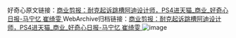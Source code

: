 好奇心原文链接：[商业剪报：耐克起诉跳槽阿迪设计师，PS4进天猫_商业_好奇心日报-马宁忆 崔绮雯 ](https://www.qdaily.com/articles/4301.html)
WebArchive归档链接：[商业剪报：耐克起诉跳槽阿迪设计师，PS4进天猫_商业_好奇心日报-马宁忆 崔绮雯 ](http://web.archive.org/web/20190623154115/https://www.qdaily.com/articles/4301.html)
![image](http://ww3.sinaimg.cn/large/007d5XDpgy1g3vf3acwowj30u039q1kx)